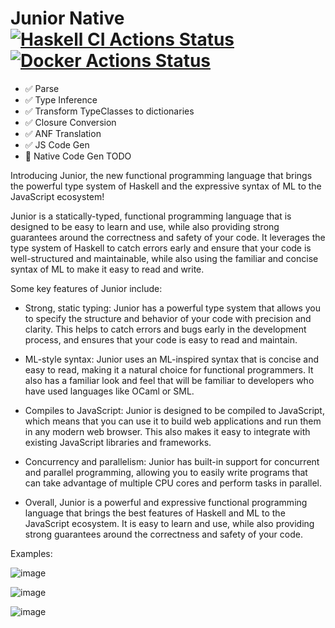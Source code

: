 # Junior Native [![Haskell CI Actions Status](https://github.com/holoed/JuniorNative/actions/workflows/haskell.yml/badge.svg)](https://github.com/holoed/JuniorNative/actions) [![Docker Actions Status](https://github.com/holoed/JuniorNative/actions/workflows/docker-publish.yml/badge.svg)](https://github.com/holoed/JuniorNative/actions)


- :white_check_mark: Parse
- :white_check_mark: Type Inference
- :white_check_mark: Transform TypeClasses to dictionaries
- :white_check_mark: Closure Conversion
- :white_check_mark: ANF Translation
- :white_check_mark: JS Code Gen
- :black_square_button: Native Code Gen TODO

Introducing Junior, the new functional programming language that brings the powerful type system of Haskell and the expressive syntax of ML to the JavaScript ecosystem!

Junior is a statically-typed, functional programming language that is designed to be easy to learn and use, while also providing strong guarantees around the correctness and safety of your code. It leverages the type system of Haskell to catch errors early and ensure that your code is well-structured and maintainable, while also using the familiar and concise syntax of ML to make it easy to read and write.

Some key features of Junior include:

- Strong, static typing: Junior has a powerful type system that allows you to specify the structure and behavior of your code with precision and clarity. This helps to catch errors and bugs early in the development process, and ensures that your code is easy to read and maintain.

- ML-style syntax: Junior uses an ML-inspired syntax that is concise and easy to read, making it a natural choice for functional programmers. It also has a familiar look and feel that will be familiar to developers who have used languages like OCaml or SML.

- Compiles to JavaScript: Junior is designed to be compiled to JavaScript, which means that you can use it to build web applications and run them in any modern web browser. This also makes it easy to integrate with existing JavaScript libraries and frameworks.

- Concurrency and parallelism: Junior has built-in support for concurrent and parallel programming, allowing you to easily write programs that can take advantage of multiple CPU cores and perform tasks in parallel.

- Overall, Junior is a powerful and expressive functional programming language that brings the best features of Haskell and ML to the JavaScript ecosystem. It is easy to learn and use, while also providing strong guarantees around the correctness and safety of your code. 

Examples:

![image](https://github.com/holoed/JuniorNative/assets/1761766/ad0d2fd1-4253-4fe5-a536-03e5baedafa2)

![image](https://github.com/holoed/JuniorNative/assets/1761766/1a623a12-2c43-4bd5-803d-545a1c9f8526)

![image](https://github.com/holoed/JuniorNative/assets/1761766/ebf450ec-1e47-45ec-801c-22d34f099f77)




